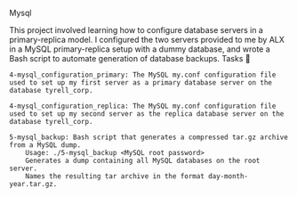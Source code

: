 Mysql

This project involved learning how to configure database servers in a primary-replica model. I configured the two servers provided to me by ALX in a MySQL primary-replica setup with a dummy database, and wrote a Bash script to automate generation of database backups.
Tasks 📃

    4-mysql_configuration_primary: The MySQL my.conf configuration file used to set up my first server as a primary database server on the database tyrell_corp.

    4-mysql_configuration_replica: The MySQL my.conf configuration file used to set up my second server as the replica database server on the database tyrell_corp.

    5-mysql_backup: Bash script that generates a compressed tar.gz archive from a MySQL dump.
        Usage: ./5-mysql_backup <MySQL root password>
        Generates a dump containing all MySQL databases on the root server.
        Names the resulting tar archive in the format day-month-year.tar.gz.

